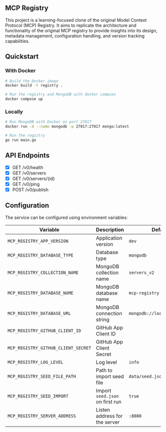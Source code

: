 ## MCP Registry

This project is a learning-focused clone of the original Model Context Protocol (MCP) Registry. It aims to replicate the architecture and functionality of the original MCP registry to provide insights into its design, metadata management, configuration handling, and version tracking capabilities.

## Quickstart

### With Docker

```bash
# Build the Docker image
docker build -t registry .

# Run the registry and MongoDB with docker compose
docker compose up
```

### Locally

```bash
# Run MongoDB with Docker on port 27017
docker run -d --name mongodb -p 27017:27017 mongo:latest

# Run the registry
go run main.go
```

## API Endpoints

- [x] GET /v0/health
- [x] GET /v0/servers
- [x] GET /v0/servers/{id}
- [x] GET /v0/ping
- [x] POST /v0/publish

## Configuration

The service can be configured using environment variables:

| Variable                            | Description                     | Default                     |
| ----------------------------------- | ------------------------------- | --------------------------- |
| `MCP_REGISTRY_APP_VERSION`          | Application version             | `dev`                       |
| `MCP_REGISTRY_DATABASE_TYPE`        | Database type                   | `mongodb`                   |
| `MCP_REGISTRY_COLLECTION_NAME`      | MongoDB collection name         | `servers_v2`                |
| `MCP_REGISTRY_DATABASE_NAME`        | MongoDB database name           | `mcp-registry`              |
| `MCP_REGISTRY_DATABASE_URL`         | MongoDB connection string       | `mongodb://localhost:27017` |
| `MCP_REGISTRY_GITHUB_CLIENT_ID`     | GitHub App Client ID            |                             |
| `MCP_REGISTRY_GITHUB_CLIENT_SECRET` | GitHub App Client Secret        |                             |
| `MCP_REGISTRY_LOG_LEVEL`            | Log level                       | `info`                      |
| `MCP_REGISTRY_SEED_FILE_PATH`       | Path to import seed file        | `data/seed.json`            |
| `MCP_REGISTRY_SEED_IMPORT`          | Import `seed.json` on first run | `true`                      |
| `MCP_REGISTRY_SERVER_ADDRESS`       | Listen address for the server   | `:8080`                     |
